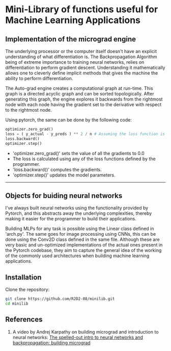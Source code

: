 # Mini-Library of functions useful for Machine Learning Applications
## Implementation of the micrograd engine
The underlying processor or the computer itself doesn't have an explicit understanding of what differentiation is. 
The Backpropagation Algorithm being of extreme importance to training neural networks, relies on differentiation to perform gradient descent.
Understanding it mathematically allows one to cleverly define implicit methods that gives the machine the ability to perform differentiation.

The Auto-grad engine creates a computational graph at run-time. This graph is a directed acyclic graph and can be sorted topologically. 
After generating this graph, the engine explores it backwards from the rightmost node with each node having the gradient set to the derivative with respect to the rightmost node.

Using pytorch, the same can be done by the following code:

```python
optimizer.zero_grad()
loss = ( y_actual - y_preds ) ** 2 / n # Assuming the loss function is the mean squared loss function.
loss.backward()
optimizer.step()
``` 

- 'optimizer.zero_grad()' sets the value of all the gradients to 0.0
- The loss is calculated using any of the loss functions defined by the programmer.
- 'loss.backward()' computes the gradients.
- 'optimizer.step()' updates the model parameters.

---

## Objects for buiding neural networks
I've always built neural networks using the functionality provided by Pytorch, and this abstracts away the underlying complexities, thereby making it easier for the programmer to build their applications.

Building MLPs for any task is possible using the Linear class defined in 'arch.py'. The same goes for image processing using CNNs, this can be done using the Conv2D class defined in the same file. 
Although these are very basic and un-optimized implementations of the actual ones present in the Pytorch codebase, they aim to capture the general idea of the working of the commonly used architectures when building machine learning applications.

## Installation

Clone the repository:

   ```bash
   git clone https://github.com/R2D2-08/minilib.git
   cd minilib
   ```

## References 

1. A video by Andrej Karpathy on building micrograd and introduction to neural networks: [The spelled-out intro to neural networks and backpropagation: building micrograd](https://www.youtube.com/watch?v=VMj-3S1tku0)
